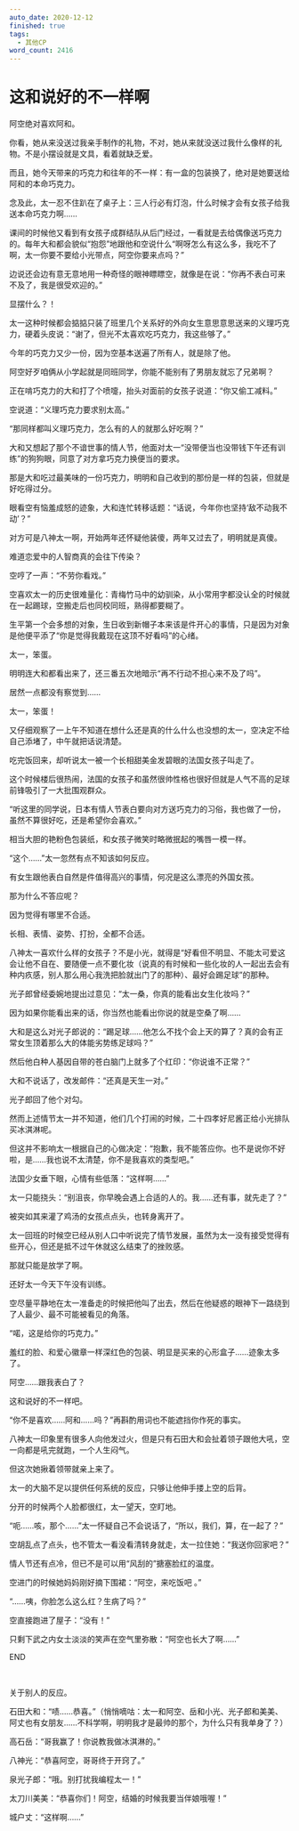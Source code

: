 ```yaml
---
auto_date: 2020-12-12
finished: true
tags:
  - 其他CP
word_count: 2416
---
```


# 这和说好的不一样啊

阿空绝对喜欢阿和。

你看，她从来没送过我亲手制作的礼物，不对，她从来就没送过我什么像样的礼物。不是小摆设就是文具，看着就缺乏爱。

而且，她今天带来的巧克力和往年的不一样：有一盒的包装换了，绝对是她要送给阿和的本命巧克力。

念及此，太一忍不住趴在了桌子上：三人行必有灯泡，什么时候才会有女孩子给我送本命巧克力啊……

课间的时候他又看到有女孩子成群结队从后门经过，一看就是去给偶像送巧克力的。每年大和都会貌似“抱怨”地跟他和空说什么“啊呀怎么有这么多，我吃不了啊，太一你要不要给小光带点，阿空你要来点吗？”

边说还会边有意无意地用一种奇怪的眼神瞟瞟空，就像是在说：“你再不表白可来不及了，我是很受欢迎的。”

显摆什么？！

太一这种时候都会掂掂只装了班里几个关系好的外向女生意思意思送来的义理巧克力，硬着头皮说：“谢了，但光不太喜欢吃巧克力，我这些够了。”

今年的巧克力又少一份，因为空基本送遍了所有人，就是除了他。

阿空好歹咱俩从小学起就是同班同学，你能不能别有了男朋友就忘了兄弟啊？

正在啃巧克力的大和打了个喷嚏，抬头对面前的女孩子说道：“你又偷工减料。”

空说道：“义理巧克力要求别太高。”

“那同样都叫义理巧克力，怎么有的人的就那么好吃啊？”

大和又想起了那个不谙世事的情人节，他面对太一“没带便当也没带钱下午还有训练”的狗狗眼，同意了对方拿巧克力换便当的要求。

那是大和吃过最美味的一份巧克力，明明和自己收到的那份是一样的包装，但就是好吃得过分。

眼看空有恼羞成怒的迹象，大和连忙转移话题：“话说，今年你也坚持‘敌不动我不动’？”

对方可是八神太一啊，开始两年还怀疑他装傻，两年又过去了，明明就是真傻。

难道恋爱中的人智商真的会往下传染？

空哼了一声：“不劳你看戏。”

空喜欢太一的历史很难量化：青梅竹马中的幼驯染，从小常用字都没认全的时候就在一起踢球，空搬走后也同校同班，熟得都要糊了。

生平第一个会多想的对象，生日收到新帽子本来该是件开心的事情，只是因为对象是他便平添了“你是觉得我戴现在这顶不好看吗”的心绪。

太一，笨蛋。

明明连大和都看出来了，还三番五次地暗示“再不行动不担心来不及了吗”。

居然一点都没有察觉到……

太一，笨蛋！

又仔细观察了一上午不知道在想什么还是真的什么什么也没想的太一，空决定不给自己添堵了，中午就把话说清楚。

吃完饭回来，却听说太一被一个长相甜美金发碧眼的法国女孩子叫走了。

这个时候楼后很热闹，法国的女孩子和虽然很帅性格也很好但就是人气不高的足球前锋吸引了一大批围观群众。

“听这里的同学说，日本有情人节表白要向对方送巧克力的习俗，我也做了一份，虽然不算很好吃，还是希望你会喜欢。”

相当大胆的艳粉色包装纸，和女孩子微笑时略微抿起的嘴唇一模一样。

“这个……”太一忽然有点不知该如何反应。

有女生跟他表白自然是件值得高兴的事情，何况是这么漂亮的外国女孩。

那为什么不答应呢？

因为觉得有哪里不合适。

长相、表情、姿势、打扮，全都不合适。

八神太一喜欢什么样的女孩子？不是小光，就得是“好看但不明显、不能太可爱这会让他不自在、要随便一点不要化妆（说真的有时候和一些化妆的人一起出去会有种内疚感，别人那么用心我洗把脸就出门了的那种）、最好会踢足球”的那种。

光子郎曾经委婉地提出过意见：“太一桑，你真的能看出女生化妆吗？”

因为如果你能看出来的话，你当然也能看出你说的就是空桑了啊……

大和是这么对光子郎说的：“踢足球……他怎么不找个会上天的算了？真的会有正常女生顶着那么大的体能劣势练足球吗？”

然后他白种人基因自带的苍白脑门上就多了个红印：“你说谁不正常？”

大和不说话了，改发邮件：“还真是天生一对。”

光子郎回了他个对勾。

然而上述情节太一并不知道，他们几个打闹的时候，二十四孝好尼酱正给小光排队买冰淇淋呢。

但这并不影响太一根据自己的心做决定：“抱歉，我不能答应你。也不是说你不好啦，是……我也说不太清楚，你不是我喜欢的类型吧。”

法国少女垂下眼，心情有些低落：“这样啊……”

太一只能挠头：“别沮丧，你早晚会遇上合适的人的。我……还有事，就先走了？”

被突如其来灌了鸡汤的女孩点点头，也转身离开了。

太一回班的时候空已经从别人口中听说完了情节发展，虽然为太一没有接受觉得有些开心，但还是抵不过午休就这么结束了的挫败感。

那就只能是放学了啊。

还好太一今天下午没有训练。

空尽量平静地在太一准备走的时候把他叫了出去，然后在他疑惑的眼神下一路绕到了人最少、最不可能被看见的角落。

“喏，这是给你的巧克力。”

羞红的脸、和爱心徽章一样深红色的包装、明显是买来的心形盒子……迹象太多了。

阿空……跟我表白了？

这和说好的不一样吧。

“你不是喜欢……阿和……吗？”再斟酌用词也不能遮挡你作死的事实。

八神太一印象里有很多人向他发过火，但是只有石田大和会扯着领子跟他大吼，空一向都是吼完就跑，一个人生闷气。

但这次她揪着领带就亲上来了。

太一的大脑不足以提供任何系统的反应，只够让他伸手搂上空的后背。

分开的时候两个人脸都很红，太一望天，空盯地。

“呃……咳，那个……”太一怀疑自己不会说话了，“所以，我们，算，在一起了？”

空胡乱点了点头，也不管太一看没看清转身就走，太一拉住她：“我送你回家吧？”

情人节还有点冷，但已不是可以用“风刮的”搪塞脸红的温度。

空进门的时候她妈妈刚好摘下围裙：“阿空，来吃饭吧 。”

“……咦，你脸怎么这么红？生病了吗？”

空直接跑进了屋子：“没有！”

只剩下武之内女士淡淡的笑声在空气里弥散：“阿空也长大了啊……”

END

<br>

关于别人的反应。

石田大和：“啧……恭喜。”（悄悄嘀咕：太一和阿空、岳和小光、光子郎和美美、阿丈也有女朋友……不科学啊，明明我才是最帅的那个，为什么只有我单身了？）

高石岳：“哥我赢了！你说教我做冰淇淋的。”

八神光：“恭喜阿空，哥哥终于开窍了。”

泉光子郎：“哦。别打扰我编程太一！”

太刀川美美：“恭喜你们！阿空，结婚的时候我要当伴娘哦喔！”

城户丈：“这样啊……”
